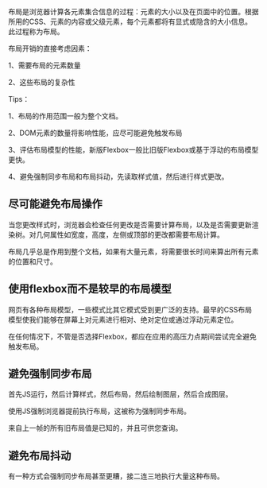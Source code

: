 布局是浏览器计算各元素集合信息的过程：元素的大小以及在页面中的位置。根据所用的CSS、元素的内容或父级元素，每个元素都将有显式或隐含的大小信息。此过程称为布局。

布局开销的直接考虑因素：

1、需要布局的元素数量

2、这些布局的复杂性

Tips：

1、布局的作用范围一般为整个文档。

2、DOM元素的数量将影响性能，应尽可能避免触发布局

3、评估布局模型的性能，新版Flexbox一般比旧版Flexbox或基于浮动的布局模型更快。

4、避免强制同步布局和布局抖动，先读取样式值，然后进行样式更改。

## 尽可能避免布局操作

当您更改样式时，浏览器会检查任何更改是否需要计算布局，以及是否需要更新渲染树。对几何属性如宽度，高度，左侧或顶部的更改都需要布局计算。

布局几乎总是作用到整个文档，如果有大量元素，将需要很长时间来算出所有元素的位置和尺寸。

## 使用flexbox而不是较早的布局模型

网页有各种布局模型，一些模式比其它模式受到更广泛的支持。最早的CSS布局模型使我们能够在屏幕上对元素进行相对、绝对定位或通过浮动元素定位。

在任何情况下，不管是否选择Flexbox，都应在应用的高压力点期间尝试完全避免触发布局。

## 避免强制同步布局

首先JS运行，然后计算样式，然后布局，然后绘制图层，然后合成图层。

使用JS强制浏览器提前执行布局，这被称为强制同步布局。

来自上一帧的所有旧布局值是已知的，并且可供您查询。

## 避免布局抖动

有一种方式会强制同步布局甚至更糟，接二连三地执行大量这种布局。